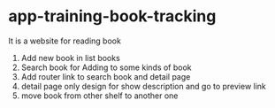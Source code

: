 # app-training-book-tracking

It is a website for reading book

1. Add new book in list books
2. Search book for Adding to some kinds of book
3. Add router link to search book and detail page
4. detail page only design for show description and go to preview link
5. move book from other shelf to another one
